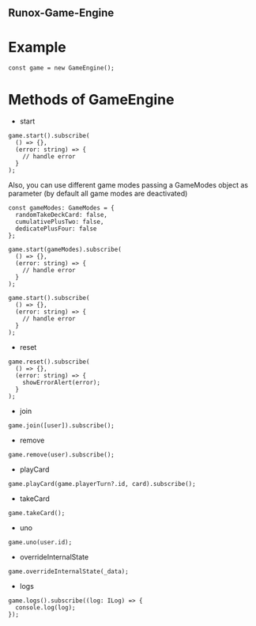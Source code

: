 ## Runox-Game-Engine

# Example

```[typescript]
const game = new GameEngine();
```

# Methods of GameEngine

- start

```[typescript]
game.start().subscribe(
  () => {},
  (error: string) => {
    // handle error
  }
);
```

Also, you can use different game modes passing a GameModes object as parameter (by default all game modes are deactivated)

```[typescript]
const gameModes: GameModes = {
  randomTakeDeckCard: false,
  cumulativePlusTwo: false,
  dedicatePlusFour: false
};

game.start(gameModes).subscribe(
  () => {},
  (error: string) => {
    // handle error
  }
);
```

```[typescript]
game.start().subscribe(
  () => {},
  (error: string) => {
    // handle error
  }
);
```

- reset

```[typescript]
game.reset().subscribe(
  () => {},
  (error: string) => {
    showErrorAlert(error);
  }
);
```

- join

```[typescript]
game.join([user]).subscribe();
```

- remove

```[typescript]
game.remove(user).subscribe();
```

- playCard

```[typescript]
game.playCard(game.playerTurn?.id, card).subscribe();
```

- takeCard

```[typescript]
game.takeCard();
```

- uno

```[typescript]
game.uno(user.id);
```

- overrideInternalState

```[typescript]
game.overrideInternalState(_data);
```

- logs

```[typescript]
game.logs().subscribe((log: ILog) => {
  console.log(log);
});
```
